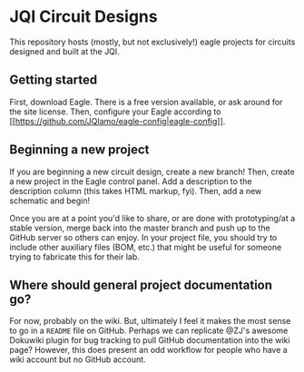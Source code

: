 # JQI Circuit Designs

This repository hosts (mostly, but not exclusively!) eagle projects for circuits designed and built at the JQI.

## Getting started

First, download Eagle. There is a free version available, or ask around for
the site license. Then, configure your Eagle according to [[https://github.com/JQIamo/eagle-config|eagle-config]].

## Beginning a new project

If you are beginning a new circuit design, create a new branch! Then, create
a new project in the Eagle control panel. Add a description to the description column (this takes HTML markup, fyi). Then, add a new schematic and begin!

Once you are at a point you'd like to share, or are done with prototyping/at a stable version, merge back into the master branch and push up to the GitHub server so others can enjoy. In your project file, you should try to include other auxiliary files (BOM, etc.) that might be useful for someone trying to fabricate this for their lab.

## Where should general project documentation go?

For now, probably on the wiki. But, ultimately I feel it makes the most sense to go in a `README` file on GitHub. Perhaps we can replicate @ZJ's awesome Dokuwiki plugin for bug tracking to pull GitHub documentation into the wiki page? However, this does present an odd workflow for people who have a wiki account but no GitHub account.
